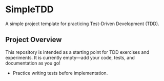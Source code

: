# SimpleTDD

A simple project template for practicing Test-Driven Development (TDD).

## Project Overview
This repository is intended as a starting point for TDD exercises and experiments. It is currently empty—add your code, tests, and documentation as you go!

- Practice writing tests before implementation.